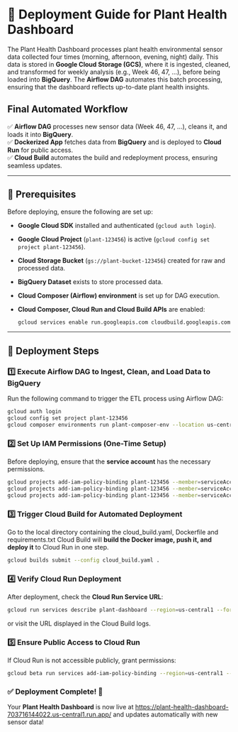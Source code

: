 # 🚀 Deployment Guide for Plant Health Dashboard

The Plant Health Dashboard processes plant health environmental sensor data collected four times (morning, afternoon, evening, night) daily. This data is stored in **Google Cloud Storage (GCS)**, where it is ingested, cleaned, and transformed for weekly analysis (e.g., Week 46, 47, …), before being loaded into **BigQuery**. The **Airflow DAG** automates this batch processing, ensuring that the dashboard reflects up-to-date plant health insights.


## Final Automated Workflow
✅ **Airflow DAG** processes new sensor data (Week 46, 47, …),
   cleans it, and loads it into **BigQuery**.  
✅ **Dockerized App** fetches data from **BigQuery**
   and is deployed to **Cloud Run** for public access.  
✅ **Cloud Build** automates the build and redeployment process,
   ensuring seamless updates.

---

## 🔧 Prerequisites  
Before deploying, ensure the following are set up:  

- **Google Cloud SDK** installed and authenticated (`gcloud auth login`).  
- **Google Cloud Project** (`plant-123456`) is active (`gcloud config set project plant-123456`).  
- **Cloud Storage Bucket** (`gs://plant-bucket-123456`) created for raw and processed data.  
- **BigQuery Dataset** exists to store processed data.  
- **Cloud Composer (Airflow) environment** is set up for DAG execution.  
- **Cloud Composer, Cloud Run and Cloud Build APIs** are enabled:  

  ```sh
  gcloud services enable run.googleapis.com cloudbuild.googleapis.com composer.googleapis.com
  ```  

---

## 📌 Deployment Steps

### 1️⃣ **Execute Airflow DAG to Ingest, Clean, and Load Data to BigQuery**
Run the following command to trigger the ETL process using Airflow DAG:

```sh
gcloud auth login
gcloud config set project plant-123456
gcloud composer environments run plant-composer-env --location us-central1 dags trigger -- plant_ai_pipeline
```

### 2️⃣ **Set Up IAM Permissions (One-Time Setup)**
Before deploying, ensure that the **service account** has the necessary permissions.

```sh
gcloud projects add-iam-policy-binding plant-123456 --member=serviceAccount:plant-service-account@plant-123456.iam.gserviceaccount.com --role=roles/storage.admin && \
gcloud projects add-iam-policy-binding plant-123456 --member=serviceAccount:plant-service-account@plant-123456.iam.gserviceaccount.com --role=roles/artifactregistry.writer && \
gcloud projects add-iam-policy-binding plant-123456 --member=serviceAccount:plant-service-account@plant-123456.iam.gserviceaccount.com --role=roles/run.admin && \
```

### 3️⃣ **Trigger Cloud Build for Automated Deployment**
Go to the local directory containing the cloud_build.yaml, Dockerfile and requirements.txt
Cloud Build will **build the Docker image, push it, and deploy it** to Cloud Run in one step.

```sh
gcloud builds submit --config cloud_build.yaml .
```

### 4️⃣ **Verify Cloud Run Deployment**
After deployment, check the **Cloud Run Service URL**:

```sh
gcloud run services describe plant-dashboard --region=us-central1 --format='value(status.url)'
```

or visit the URL displayed in the Cloud Build logs.


### 5️⃣ **Ensure Public Access to Cloud Run**
If Cloud Run is not accessible publicly, grant permissions:

```sh
gcloud beta run services add-iam-policy-binding --region=us-central1 --member=allUsers --role=roles/run.invoker plant-health-dashboard
```

### ✅ **Deployment Complete!** 🚀
Your **Plant Health Dashboard** is now live at https://plant-health-dashboard-703716144022.us-central1.run.app/ and updates automatically with new sensor data!

